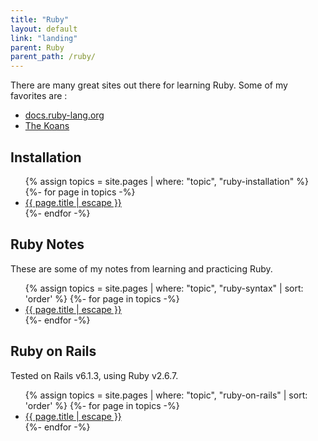 ```yaml
---
title: "Ruby"
layout: default
link: "landing"
parent: Ruby
parent_path: /ruby/
---
```

There are many great sites out there for learning Ruby. Some of my favorites are :
* [docs.ruby-lang.org](https://docs.ruby-lang.org/en/2.4.0/)
* [The Koans](http://rubykoans.com)

## Installation
<ul>
  {% assign topics = site.pages | where: "topic", "ruby-installation" %}
  {%- for page in topics -%}
  <li>
    <a href="{{ page.url | relative_url }}">{{ page.title | escape }}</a>
  </li>
  {%- endfor -%}
</ul>

## Ruby Notes
These are some of my notes from learning and practicing Ruby.

<ul>
{% assign topics = site.pages | where: "topic", "ruby-syntax" | sort: 'order' %}
{%- for page in topics -%}
  <li>
    <a href="{{ page.url | relative_url }}">
      {{ page.title | escape }}
    </a>
  </li>
{%- endfor -%}
</ul>


## Ruby on Rails
Tested on Rails v6.1.3, using Ruby v2.6.7.

<ul>
{% assign topics = site.pages | where: "topic", "ruby-on-rails" | sort: 'order' %}
{%- for page in topics -%}
  <li>
    <a href="{{ page.url | relative_url }}">
      {{ page.title | escape }}
    </a>
  </li>
{%- endfor -%}
</ul>